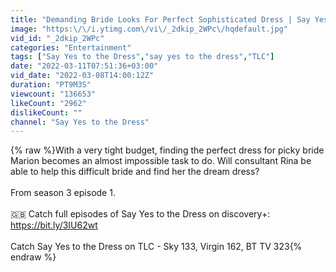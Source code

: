 ```yaml
---
title: "Demanding Bride Looks For Perfect Sophisticated Dress | Say Yes To The Dress UK"
image: "https:\/\/i.ytimg.com\/vi\/_2dkip_2WPc\/hqdefault.jpg"
vid_id: "_2dkip_2WPc"
categories: "Entertainment"
tags: ["Say Yes to the Dress","say yes to the dress","TLC"]
date: "2022-03-11T07:51:36+03:00"
vid_date: "2022-03-08T14:00:12Z"
duration: "PT9M3S"
viewcount: "136653"
likeCount: "2962"
dislikeCount: ""
channel: "Say Yes to the Dress"
---
```

{% raw %}With a very tight budget, finding the perfect dress for picky bride Marion becomes an almost impossible task to do. Will consultant Rina be able to help this difficult bride and find her the dream dress?<br /><br />From season 3 episode 1. <br /><br />🇬🇧 Catch full episodes of Say Yes to the Dress on discovery+: <a rel="nofollow" target="blank" href="https://bit.ly/3IU62wt">https://bit.ly/3IU62wt</a><br /><br />Catch Say Yes to the Dress on TLC - Sky 133, Virgin 162, BT TV 323{% endraw %}
